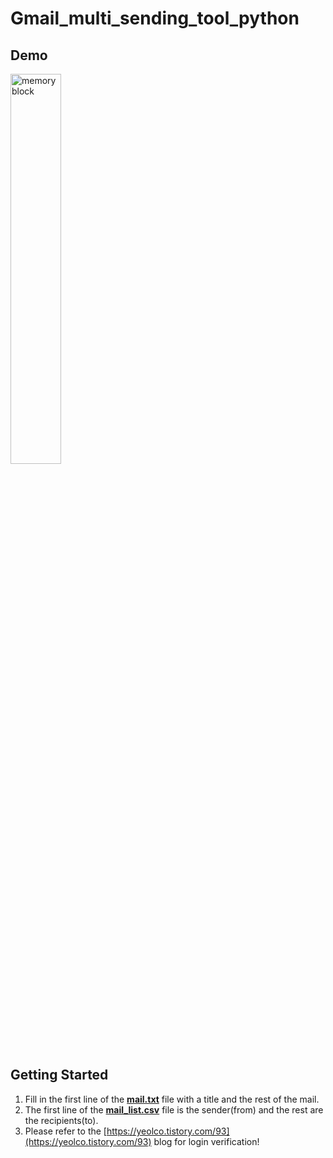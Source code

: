 # Gmail_multi_sending_tool_python
## Demo
<p align="left"><img src="https://user-images.githubusercontent.com/53032349/107144130-5a7dff00-697c-11eb-8e54-74f311161721.png" width="40%" height="40%" title="70px" alt="memoryblock"></p>

## Getting Started
1. Fill in the first line of the [**mail.txt**](https://github.com/cjf8899/Gmail_multi_sending_tool/blob/main/mail.txt) file with a title and the rest of the mail.
2. The first line of the [**mail_list.csv**](https://github.com/cjf8899/Gmail_multi_sending_tool/blob/main/mail_list.csv) file is the sender(from) and the rest are the recipients(to).
3. Please refer to the [https://yeolco.tistory.com/93](https://yeolco.tistory.com/93) blog for login verification!
